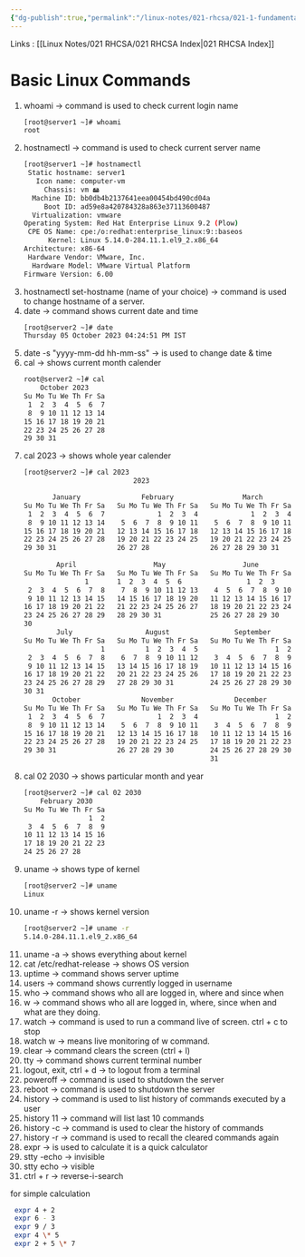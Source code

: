 ```yaml
---
{"dg-publish":true,"permalink":"/linux-notes/021-rhcsa/021-1-fundamentals-of-computer/021-1-12-basic-linux-commands/"}
---
```


Links : [[Linux Notes/021 RHCSA/021 RHCSA Index\|021 RHCSA Index]]

# Basic Linux Commands

1. whoami &rarr; command is used to check current login name
	```bash
	[root@server1 ~]# whoami
	root
	```
1. hostnamectl &rarr; command is used to check current server name
	```bash
	[root@server1 ~]# hostnamectl
	 Static hostname: server1
       Icon name: computer-vm
         Chassis: vm 🖴
      Machine ID: bb0db4b2137641eea00454bd490cd04a
         Boot ID: ad59e8a420784328a863e37113600487
	  Virtualization: vmware
	Operating System: Red Hat Enterprise Linux 9.2 (Plow)     
     CPE OS Name: cpe:/o:redhat:enterprise_linux:9::baseos
          Kernel: Linux 5.14.0-284.11.1.el9_2.x86_64
    Architecture: x86-64
	 Hardware Vendor: VMware, Inc.
	  Hardware Model: VMware Virtual Platform
	Firmware Version: 6.00
	```
1. hostnamectl set-hostname (name of your choice) &rarr; command is used to change hostname of a server. 
2. date &rarr; command shows current date and time
	```bash
	[root@server2 ~]# date
	Thursday 05 October 2023 04:24:51 PM IST
	```
1. date -s "yyyy-mm-dd hh-mm-ss" &rarr; is used to change date & time
2. cal &rarr; shows current month calender
	```bash
	root@server2 ~]# cal
	    October 2023    
	Su Mo Tu We Th Fr Sa
	 1  2  3  4  5  6  7
	 8  9 10 11 12 13 14
	15 16 17 18 19 20 21
	22 23 24 25 26 27 28
	29 30 31            

	```
1. cal 2023 &rarr; shows whole year calender
	```bash
	[root@server2 ~]# cal 2023
                               2023                               

	       January               February                 March       
	Su Mo Tu We Th Fr Sa   Su Mo Tu We Th Fr Sa   Su Mo Tu We Th Fr Sa
	 1  2  3  4  5  6  7             1  2  3  4             1  2  3  4
	 8  9 10 11 12 13 14    5  6  7  8  9 10 11    5  6  7  8  9 10 11
	15 16 17 18 19 20 21   12 13 14 15 16 17 18   12 13 14 15 16 17 18
	22 23 24 25 26 27 28   19 20 21 22 23 24 25   19 20 21 22 23 24 25
	29 30 31               26 27 28               26 27 28 29 30 31   
                                                                  
	        April                   May                   June        
	Su Mo Tu We Th Fr Sa   Su Mo Tu We Th Fr Sa   Su Mo Tu We Th Fr Sa
                   1       1  2  3  4  5  6                1  2  3
	 2  3  4  5  6  7  8    7  8  9 10 11 12 13    4  5  6  7  8  9 10
	 9 10 11 12 13 14 15   14 15 16 17 18 19 20   11 12 13 14 15 16 17
	16 17 18 19 20 21 22   21 22 23 24 25 26 27   18 19 20 21 22 23 24
	23 24 25 26 27 28 29   28 29 30 31            25 26 27 28 29 30   
	30                                                                
	        July                  August                September     
	Su Mo Tu We Th Fr Sa   Su Mo Tu We Th Fr Sa   Su Mo Tu We Th Fr Sa
	                   1          1  2  3  4  5                   1  2
	 2  3  4  5  6  7  8    6  7  8  9 10 11 12    3  4  5  6  7  8  9
	 9 10 11 12 13 14 15   13 14 15 16 17 18 19   10 11 12 13 14 15 16
	16 17 18 19 20 21 22   20 21 22 23 24 25 26   17 18 19 20 21 22 23
	23 24 25 26 27 28 29   27 28 29 30 31         24 25 26 27 28 29 30
	30 31                                                             
	       October               November               December      
	Su Mo Tu We Th Fr Sa   Su Mo Tu We Th Fr Sa   Su Mo Tu We Th Fr Sa
	 1  2  3  4  5  6  7             1  2  3  4                   1  2
	 8  9 10 11 12 13 14    5  6  7  8  9 10 11    3  4  5  6  7  8  9
	15 16 17 18 19 20 21   12 13 14 15 16 17 18   10 11 12 13 14 15 16
	22 23 24 25 26 27 28   19 20 21 22 23 24 25   17 18 19 20 21 22 23
	29 30 31               26 27 28 29 30         24 25 26 27 28 29 30
	                                              31                  

	```
1. cal 02 2030 &rarr; shows particular month and year
	```bash
	[root@server2 ~]# cal 02 2030
	    February 2030   
	Su Mo Tu We Th Fr Sa
	                1  2
	 3  4  5  6  7  8  9
	10 11 12 13 14 15 16
	17 18 19 20 21 22 23
	24 25 26 27 28      
	```
1. uname &rarr; shows type of kernel
	```bash
	[root@server2 ~]# uname
	Linux
	```
1. uname -r &rarr; shows kernel version
	```bash
	[root@server2 ~]# uname -r
	5.14.0-284.11.1.el9_2.x86_64
	```
1. uname -a &rarr; shows everything about kernel
2. cat /etc/redhat-release &rarr; shows OS version
3. uptime &rarr; command shows server uptime
4. users &rarr; command shows currently logged in username
5. who &rarr; command shows who all are logged in, where and since when
6. w &rarr; command shows who all are logged in, where, since when and what are they doing.
7. watch &rarr; command is used to run a command live of screen. ctrl + c to stop
8. watch w &rarr; means live monitoring of w command.
9. clear &rarr; command clears the screen (ctrl + l)
10. tty &rarr; command shows current terminal number 
11. logout, exit, ctrl + d &rarr; to logout from a terminal
12. poweroff &rarr; command is used to shutdown the server
13. reboot &rarr; command is used to shutdown the server
14. history &rarr; command is used to list history of commands executed by a user
15. history 11  &rarr; command will list last 10 commands
16. history -c &rarr; command is used to clear the history of commands
17. history -r &rarr; command is used to recall the cleared commands again
18. expr &rarr; is used to calculate it is a quick calculator
19. stty -echo &rarr; invisible
20. stty echo &rarr; visible
21. ctrl + r &rarr; reverse-i-search

 for simple calculation
``` bash
 expr 4 + 2
 expr 6 - 3
 expr 9 / 3
 expr 4 \* 5
 expr 2 + 5 \* 7
```
	
	